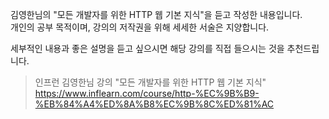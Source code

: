 
김영한님의 "모든 개발자를 위한 HTTP 웹 기본 지식"을 듣고 작성한 내용입니다.  
개인의 공부 목적이며, 강의의 저작권을 위해 세세한 서술은 지양합니다.  
  
세부적인 내용과 좋은 설명을 듣고 싶으시면 해당 강의를 직접 들으시는 것을 추천드립니다.
>인프런 김영한님 강의 "모든 개발자를 위한 HTTP 웹 기본 지식"
 https://www.inflearn.com/course/http-%EC%9B%B9-%EB%84%A4%ED%8A%B8%EC%9B%8C%ED%81%AC